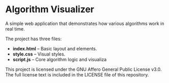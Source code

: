 # Algorithm Visualizer

A simple web application that demonstrates how various algorithms work in real time. 

The project has three files:
- **index.html** – Basic layout and elements.
- **style.css** – Visual styles.
- **script.js** – Core algorithm logic and visualiza

This project is licensed under the GNU Affero General Public License v3.0. The full license text is included in the LICENSE file of this repository.
